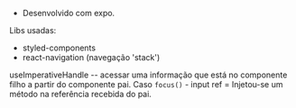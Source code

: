 - Desenvolvido com expo.

Libs usadas:
- styled-components
- react-navigation (navegação 'stack')



useImperativeHandle -- acessar uma informação que está no componente filho a partir do componente pai. Caso `focus()` - input ref = Injetou-se um método na referência recebida do pai.